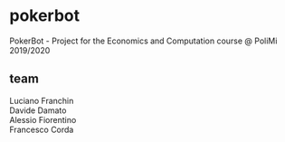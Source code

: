 # pokerbot
PokerBot - Project for the Economics and Computation course @ PoliMi 2019/2020
## team 
Luciano Franchin  
Davide Damato  
Alessio Fiorentino  
Francesco Corda  
